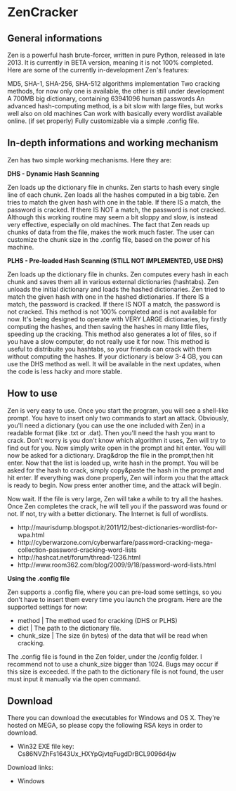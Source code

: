 ZenCracker
==========

General informations
--------------------

Zen is a powerful hash brute-forcer, written in pure Python, released in late 2013. It is currently in BETA version, meaning it is not 100% completed. Here are some of the currently in-development Zen's features:

MD5, SHA-1, SHA-256, SHA-512 algorithms implementation
Two cracking methods, for now only one is available, the other is still under development
A 700MB big dictionary, containing 63941096 human passwords
An advanced hash-computing method, is a bit slow with large files, but works well also on old machines
Can work with basically every wordlist available online. (if set properly)
Fully customizable via a simple .config file.

In-depth informations and working mechanism
-------------------------------------------

Zen has two simple working mechanisms. Here they are:

**DHS - Dynamic Hash Scanning**

Zen loads up the dictionary file in chunks.
Zen starts to hash every single line of each chunk.
Zen loads all the hashes computed in a big table.
Zen tries to match the given hash with one in the table.
If there IS a match, the password is cracked. If there IS NOT a match, the password is not cracked.
Although this working routine may seem a bit sloppy and slow, is instead very effective, especially on old machines. The fact that Zen reads up chunks of data from the file, makes the work much faster. The user can customize the chunk size in the .config file, based on the power of his machine.

**PLHS - Pre-loaded Hash Scanning (STILL NOT IMPLEMENTED, USE DHS)**

Zen loads up the dictionary file in chunks.
Zen computes every hash in each chunk and saves them all in various external dictionaries (hashtabs).
Zen unloads the initial dictionary and loads the hashed dictionaries.
Zen tried to match the given hash with one in the hashed dictionaries.
If there IS a match, the password is cracked. If there IS NOT a match, the password is not cracked.
This method is not 100% completed and is not available for now. It's being designed to operate with VERY LARGE dictionaries, by firstly computing the hashes, and then saving the hashes in many little files, speeding up the cracking. This method also generates a lot of files, so if you have a slow computer, do not really use it for now. This method is useful to distribuite you hashtabs, so your friends can crack with them without computing the hashes. If your dictionary is below 3-4 GB, you can use the DHS method as well. It will be available in the next updates, when the code is less hacky and more stable.

How to use
----------

Zen is very easy to use. Once you start the program, you will see a shell-like prompt. You have to insert only two commands to start an attack.
Obviously, you'll need a dictionary (you can use the one included with Zen) in a readable format (like .txt or .dat). Then you'll need the hash you want to crack. Don't worry is you don't know which algorithm it uses, Zen will try to find out for you.
Now simply write open in the prompt and hit enter. You will now be asked for a dictionary. Drag&drop the file in the prompt,then hit enter.
Now that the list is loaded up, write hash in the prompt. You will be asked for the hash to crack, simply copy&paste the hash in the prompt and hit enter. If everything was done properly, Zen will inform you that the attack is ready to begin. Now press enter another time, and the attack will begin.

Now wait. If the file is very large, Zen will take a while to try all the hashes. Once Zen completes the crack, he will tell you if the password was found or not. If not, try with a better dictionary. The Internet is full of wordlists.

<ul>

  <li>http://maurisdump.blogspot.it/2011/12/best-dictionaries-wordlist-for-wpa.html</li>
  <li>http://cyberwarzone.com/cyberwarfare/password-cracking-mega-collection-password-cracking-word-lists</li>
  <li>http://hashcat.net/forum/thread-1236.html</li>
  <li>http://www.room362.com/blog/2009/9/18/password-word-lists.html</li>

</ul>

**Using the .config file**

Zen supports a .config file, where you can pre-load some settings, so you don't have to insert them every time you launch the program. Here are the supported settings for now:

<ul>

  <li>method | The method used for cracking (DHS or PLHS)</li>
  <li>dict | The path to the dictionary file.</li>
  <li>chunk_size | The size (in bytes) of the data that will be read when cracking.</li>

</ul>

The .config file is found in the Zen folder, under the /config folder. I recommend not to use a chunk_size bigger than 1024. Bugs may occur if this size is exceeded. If the path to the dictionary file is not found, the user must input it manually via the open command.

Download
--------

There you can download the executables for Windows and OS X. They're hosted on MEGA, so please copy the following RSA keys in order to download.

<ul>

  <li>Win32 EXE file key: Cs86NVZhFs1643Ux_HXYpGjvtqFugdDrBCL9096d4jw</li>

</ul>

Download links:

<ul>

  <li>Windows</li>

</ul>
